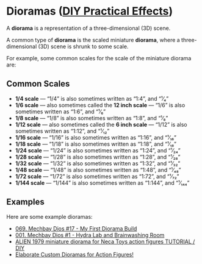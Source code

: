 # Dioramas ([DIY Practical Effects](../../README.md))

A **diorama** is a representation of a three-dimensional (3D) scene.

A common type of **diorama** is the scaled miniature **diorama**,
where a three-dimensional (3D) scene is shrunk to some scale.

For example, some common scales for the scale of the miniature diorama are:

## Common Scales

* **1/4 scale** — “1/4” is also sometimes written as “1:4”, and “¹⁄₄”
* **1/6 scale** — also sometimes called the **12 inch scale** — “1/6” is also sometimes written as “1:6”, and “¹⁄₆”
* **1/8 scale** — “1/8” is also sometimes written as “1:8”, and “¹⁄₈”
* **1/12 scale** — also sometimes called the **6 inch scale** — “1/12” is also sometimes written as “1:12”, and “¹⁄₁₂”
* **1/16 scale** — “1/16” is also sometimes written as “1:16”, and “¹⁄₁₆”
* **1/18 scale** — “1/18” is also sometimes written as “1:18”, and “¹⁄₁₈”
* **1/24 scale** — “1/24” is also sometimes written as “1:24”, and “¹⁄₂₄”
* **1/28 scale** — “1/28” is also sometimes written as “1:28”, and “¹⁄₂₈”
* **1/32 scale** — “1/32” is also sometimes written as “1:32”, and “¹⁄₃₂”
* **1/48 scale** — “1/48” is also sometimes written as “1:48”, and “¹⁄₄₈”
* **1/72 scale** — “1/72” is also sometimes written as “1:72”, and “¹⁄₇₂”
* **1/144 scale** — “1/144” is also sometimes written as “1:144”, and “¹⁄₁₄₄”

## Examples

Here are some example dioramas:

* [069. Mechbay Dios #17 - My First Diorama Build](https://youtu.be/xHHaGWcgQYk)
* [001. Mechbay Dios #1 - Hydra Lab and Brainwashing Room](https://youtu.be/WiT0TlngmIU)
* [ALIEN 1979 miniature diorama for Neca Toys action figures TUTORIAL / DIY](https://youtu.be/MHoT3FvcP7I)
* [Elaborate Custom Dioramas for Action Figures!](https://youtu.be/nHzrMBNBWu0)
